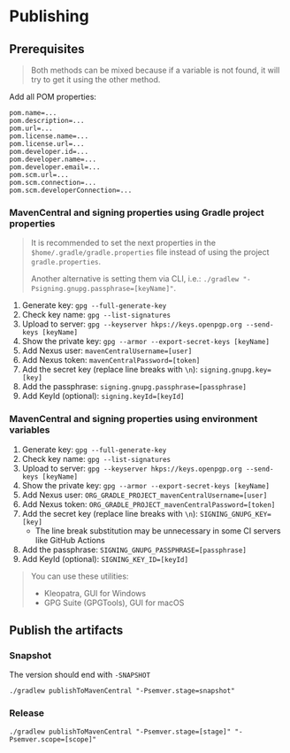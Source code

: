# Publishing

## Prerequisites

> Both methods can be mixed because if a variable is not found, it will try to get it using the
> other method.

Add all POM properties:

```properties
pom.name=...
pom.description=...
pom.url=...
pom.license.name=...
pom.license.url=...
pom.developer.id=...
pom.developer.name=...
pom.developer.email=...
pom.scm.url=...
pom.scm.connection=...
pom.scm.developerConnection=...
```

### MavenCentral and signing properties using Gradle project properties

> It is recommended to set the next properties in the `$home/.gradle/gradle.properties` file instead
> of using the project `gradle.properties`.
>
> Another alternative is setting them via CLI, i.e.:
> `./gradlew "-Psigning.gnupg.passphrase=[keyName]"`.

1. Generate key: `gpg --full-generate-key`
2. Check key name: `gpg --list-signatures`
3. Upload to server: `gpg --keyserver hkps://keys.openpgp.org --send-keys [keyName]`
4. Show the private key: `gpg --armor --export-secret-keys [keyName]`
5. Add Nexus user: `mavenCentralUsername=[user]`
6. Add Nexus token: `mavenCentralPassword=[token]`
7. Add the secret key (replace line breaks with `\n`): `signing.gnupg.key=[key]`
8. Add the passphrase: `signing.gnupg.passphrase=[passphrase]`
9. Add KeyId (optional): `signing.keyId=[keyId]`

### MavenCentral and signing properties using environment variables

1. Generate key: `gpg --full-generate-key`
2. Check key name: `gpg --list-signatures`
3. Upload to server: `gpg --keyserver hkps://keys.openpgp.org --send-keys [keyName]`
4. Show the private key: `gpg --armor --export-secret-keys [keyName]`
5. Add Nexus user: `ORG_GRADLE_PROJECT_mavenCentralUsername=[user]`
6. Add Nexus token: `ORG_GRADLE_PROJECT_mavenCentralPassword=[token]`
7. Add the secret key (replace line breaks with `\n`): `SIGNING_GNUPG_KEY=[key]`
    - The line break substitution may be unnecessary in some CI servers like GitHub Actions
8. Add the passphrase: `SIGNING_GNUPG_PASSPHRASE=[passphrase]`
9. Add KeyId (optional): `SIGNING_KEY_ID=[keyId]`

> You can use these utilities:
> - Kleopatra, GUI for Windows
> - GPG Suite (GPGTools), GUI for macOS

## Publish the artifacts

### Snapshot

The version should end with `-SNAPSHOT`

```
./gradlew publishToMavenCentral "-Psemver.stage=snapshot"
```

### Release

```
./gradlew publishToMavenCentral "-Psemver.stage=[stage]" "-Psemver.scope=[scope]"
```
